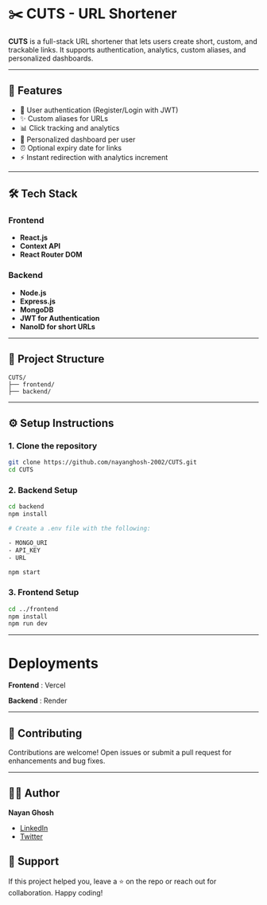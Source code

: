 # ✂️ CUTS - URL Shortener


**CUTS** is a full-stack URL shortener that lets users create short, custom, and trackable links. It supports authentication, analytics, custom aliases, and personalized dashboards.

---

## 🚀 Features

- 🔐 User authentication (Register/Login with JWT)
- ✨ Custom aliases for URLs
- 📊 Click tracking and analytics
- 🧠 Personalized dashboard per user
- ⏰ Optional expiry date for links
- ⚡ Instant redirection with analytics increment

---


## 🛠 Tech Stack

### Frontend
- **React.js**
- **Context API**
- **React Router DOM**

### Backend
- **Node.js**
- **Express.js**
- **MongoDB**
- **JWT for Authentication**
- **NanoID for short URLs**


---

## 📁 Project Structure

```
CUTS/
├── frontend/     
├── backend/      
```

---

## ⚙️ Setup Instructions

### 1. Clone the repository
```bash
git clone https://github.com/nayanghosh-2002/CUTS.git
cd CUTS
```

### 2. Backend Setup
```bash
cd backend
npm install

# Create a .env file with the following:

- MONGO_URI
- API_KEY
- URL

npm start
```

### 3. Frontend Setup
```bash
cd ../frontend
npm install
npm run dev
```

---



# Deployments 

**Frontend** : Vercel           

**Backend** : Render



---


## 🤝 Contributing

Contributions are welcome! Open issues or submit a pull request for enhancements and bug fixes.

---





## 🧑‍💻 Author

**Nayan Ghosh**

-  [LinkedIn](https://www.linkedin.com/in/nayanghosh2002/)
-  [Twitter](https://x.com/itsnayangh)



## 💬 Support

If this project helped you, leave a ⭐ on the repo or reach out for collaboration. Happy coding!
